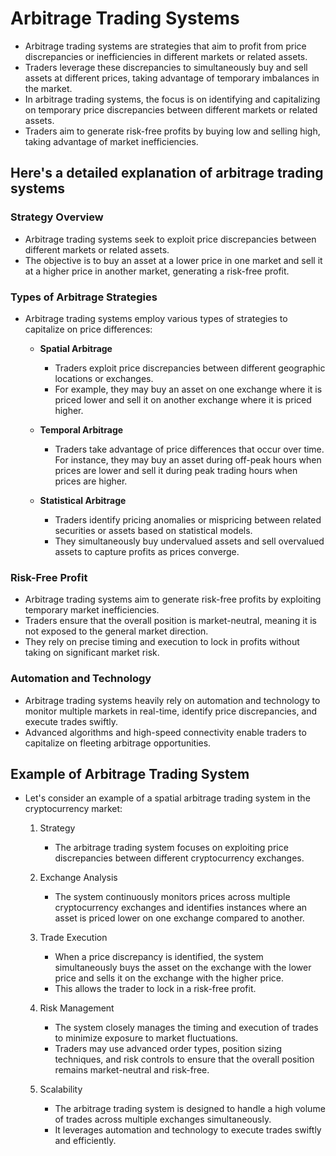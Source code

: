 # Arbitrage Trading Systems

- Arbitrage trading systems are strategies that aim to profit from price discrepancies or inefficiencies in different markets or related assets.
- Traders leverage these discrepancies to simultaneously buy and sell assets at different prices, taking advantage of temporary imbalances in the market.
- In arbitrage trading systems, the focus is on identifying and capitalizing on temporary price discrepancies between different markets or related assets.
- Traders aim to generate risk-free profits by buying low and selling high, taking advantage of market inefficiencies.

## Here's a detailed explanation of arbitrage trading systems

### Strategy Overview

- Arbitrage trading systems seek to exploit price discrepancies between different markets or related assets.
- The objective is to buy an asset at a lower price in one market and sell it at a higher price in another market, generating a risk-free profit.

### Types of Arbitrage Strategies

- Arbitrage trading systems employ various types of strategies to capitalize on price differences:

  - **Spatial Arbitrage**
    - Traders exploit price discrepancies between different geographic locations or exchanges.
    - For example, they may buy an asset on one exchange where it is priced lower and sell it on another exchange where it is priced higher.

  - **Temporal Arbitrage**
    - Traders take advantage of price differences that occur over time. For instance, they may buy an asset during off-peak hours when prices are lower and sell it during peak trading hours when prices are higher.

  - **Statistical Arbitrage**
    - Traders identify pricing anomalies or mispricing between related securities or assets based on statistical models.
    - They simultaneously buy undervalued assets and sell overvalued assets to capture profits as prices converge.

### Risk-Free Profit

- Arbitrage trading systems aim to generate risk-free profits by exploiting temporary market inefficiencies.
- Traders ensure that the overall position is market-neutral, meaning it is not exposed to the general market direction.
- They rely on precise timing and execution to lock in profits without taking on significant market risk.

### Automation and Technology

- Arbitrage trading systems heavily rely on automation and technology to monitor multiple markets in real-time, identify price discrepancies, and execute trades swiftly.
- Advanced algorithms and high-speed connectivity enable traders to capitalize on fleeting arbitrage opportunities.

## Example of Arbitrage Trading System

- Let's consider an example of a spatial arbitrage trading system in the cryptocurrency market:

  1. Strategy
      - The arbitrage trading system focuses on exploiting price discrepancies between different cryptocurrency exchanges.

  2. Exchange Analysis
      - The system continuously monitors prices across multiple cryptocurrency exchanges and identifies instances where an asset is priced lower on one exchange compared to another.

  3. Trade Execution
      - When a price discrepancy is identified, the system simultaneously buys the asset on the exchange with the lower price and sells it on the exchange with the higher price.
      - This allows the trader to lock in a risk-free profit.

  4. Risk Management
      - The system closely manages the timing and execution of trades to minimize exposure to market fluctuations.
      - Traders may use advanced order types, position sizing techniques, and risk controls to ensure that the overall position remains market-neutral and risk-free.

  5. Scalability
      - The arbitrage trading system is designed to handle a high volume of trades across multiple exchanges simultaneously.
      - It leverages automation and technology to execute trades swiftly and efficiently.
